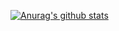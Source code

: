[![Anurag's github stats](https://github-readme-stats.vercel.app/api?username=h3zjp&show_icons=true&theme=gruvbox)](https://github.com/anuraghazra/github-readme-stats)

<!--
**h3zjp/h3zjp** is a ✨ _special_ ✨ repository because its `README.md` (this file) appears on your GitHub profile.

Here are some ideas to get you started:

- 🔭 I’m currently working on ...
- 🌱 I’m currently learning ...
- 👯 I’m looking to collaborate on ...
- 🤔 I’m looking for help with ...
- 💬 Ask me about ...
- 📫 How to reach me: ...
- 😄 Pronouns: ...
- ⚡ Fun fact: ...
-->
